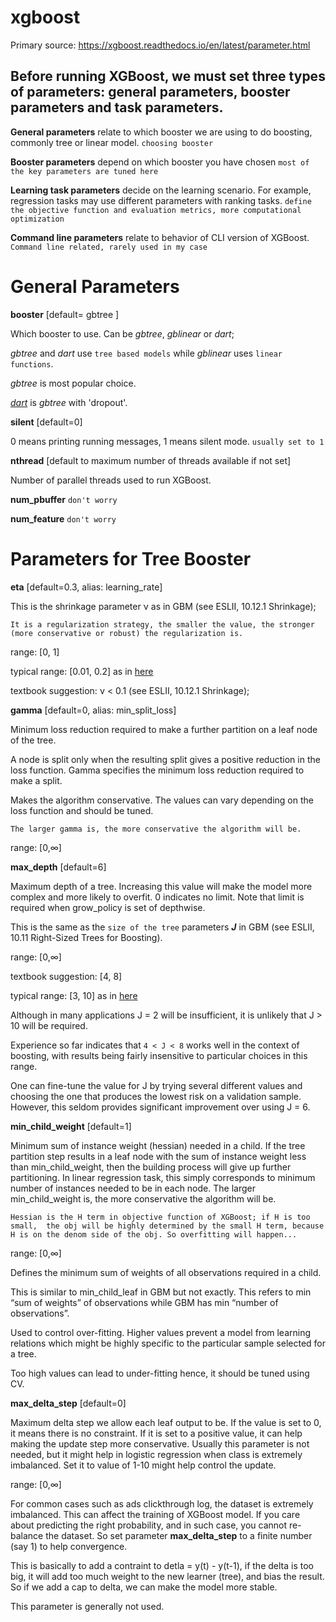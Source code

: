 # xgboost
  Primary source: https://xgboost.readthedocs.io/en/latest/parameter.html
  
## Before running XGBoost, we must set three types of parameters: general parameters, booster parameters and task parameters.

  __General parameters__ relate to which booster we are using to do boosting, commonly tree or linear model.
  `choosing booster`
  
  __Booster parameters__ depend on which booster you have chosen
  `most of the key parameters are tuned here`
  
  __Learning task parameters__ decide on the learning scenario. For example, regression tasks may use different parameters with ranking     tasks.
  `define the objective function and evaluation metrics, more computational optimization`
  
  __Command line parameters__ relate to behavior of CLI version of XGBoost.
  `Command line related, rarely used in my case`
  
  
# General Parameters
  __booster__ [default= gbtree ]
  
  Which booster to use. Can be _gbtree_, _gblinear_ or _dart_; 
  
  _gbtree_ and _dart_ use `tree based models` while _gblinear_ uses `linear functions`.
  
  _gbtree_ is most popular choice.
  
  [_dart_](https://xgboost.readthedocs.io/en/latest/tutorials/dart.html#dart-booster) is _gbtree_ with 'dropout'.
  

  __silent__ [default=0]
  
  0 means printing running messages, 1 means silent mode. `usually set to 1`
  
  
  __nthread__ [default to maximum number of threads available if not set]
  
  Number of parallel threads used to run XGBoost.
  
  __num_pbuffer__  `don't worry`
  
  __num_feature__ `don't worry`
  
  
# Parameters for Tree Booster
  __eta__ [default=0.3, alias: learning_rate] 
  
  This is the shrinkage parameter &nu; as in GBM (see ESLII, 10.12.1 Shrinkage);
  
  `It is a regularization strategy, the smaller the value, the stronger (more conservative or robust) the regularization is.`
  
  range: [0, 1]
  
  typical range: [0.01, 0.2] as in [here](https://www.analyticsvidhya.com/blog/2016/03/complete-guide-parameter-tuning-xgboost-with-codes-python/) 
  
  textbook suggestion: &nu; < 0.1 (see ESLII, 10.12.1 Shrinkage);
    
  __gamma__ [default=0, alias: min_split_loss]
  
  Minimum loss reduction required to make a further partition on a leaf node of the tree. 
    
  A node is split only when the resulting split gives a positive reduction in the loss function. Gamma specifies the minimum loss reduction required to make a split.

  Makes the algorithm conservative. The values can vary depending on the loss function and should be tuned.
  
  `The larger gamma is, the more conservative the algorithm will be.`
  
  range: [0,∞]
  
  __max_depth__ [default=6]
  
  Maximum depth of a tree. Increasing this value will make the model more complex and more likely to overfit. 0 indicates no limit. Note that limit is required when grow_policy is set of depthwise.
  
  This is the same as the `size of the tree` parameters *__J__* in GBM (see ESLII, 10.11 Right-Sized Trees for Boosting).
  
  range: [0,∞]

  textbook suggestion: [4, 8]
  
  typical range: [3, 10] as in [here](https://www.analyticsvidhya.com/blog/2016/03/complete-guide-parameter-tuning-xgboost-with-codes-python/) 

  Although in many applications J = 2 will be insufficient, it is unlikely that J > 10 will be required. 
  
  Experience so far indicates that `4 < J < 8` works well in the context of boosting, with results being fairly insensitive to particular choices in this range. 

  One can fine-tune the value for J by trying several different values and choosing the one that produces the lowest risk on a validation sample. However, this seldom provides significant improvement over using J = 6.
  
  __min_child_weight__ [default=1]
  
  Minimum sum of instance weight (hessian) needed in a child. If the tree partition step results in a leaf node with the sum of instance weight less than min_child_weight, then the building process will give up further partitioning. In linear regression task, this simply corresponds to minimum number of instances needed to be in each node. The larger min_child_weight is, the more conservative the algorithm will be.

  `Hessian is the H term in objective function of XGBoost; if H is too small,  the obj will be highly determined by the small H term, because H is on the denom side of the obj. So overfitting will happen...`

  range: [0,∞]
  
  Defines the minimum sum of weights of all observations required in a child.

  This is similar to min_child_leaf in GBM but not exactly. This refers to min “sum of weights” of observations while GBM has min “number of observations”.
  
  Used to control over-fitting. Higher values prevent a model from learning relations which might be highly specific to the particular sample selected for a tree.

  Too high values can lead to under-fitting hence, it should be tuned using CV.
  
  
  __max_delta_step__ [default=0]
  
  Maximum delta step we allow each leaf output to be. If the value is set to 0, it means there is no constraint. If it is set to a positive value, it can help making the update step more conservative. Usually this parameter is not needed, but it might help in logistic regression when class is extremely imbalanced. Set it to value of 1-10 might help control the update.
  
  range: [0,∞]
  
  For common cases such as ads clickthrough log, the dataset is extremely imbalanced. This can affect the training of XGBoost model. If you care about predicting the right probability, and in such case, you cannot re-balance the dataset. So set parameter __max_delta_step__ to a finite number (say 1) to help convergence.
  
  This is basically to add a contraint to detla = y(t) - y(t-1), if the delta is too big, it will add too much weight to the new learner (tree), and bias the result. So if we add a cap to delta, we can make the model more stable.
  
  This parameter is generally not used.
  
  
